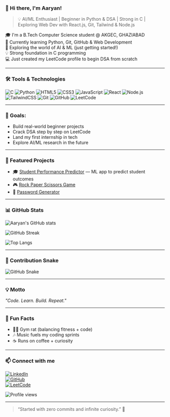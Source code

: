 ### 👋 Hi there, I'm Aaryan!

> 💡 AI/ML Enthusiast | Beginner in Python & DSA | Strong in C | Exploring Web Dev with React.js, Git, Tailwind & Node.js

🎓 I'm a B.Tech Computer Science student @ AKGEC, GHAZIABAD  
🌱 Currently learning Python, Git, GitHub & Web Development  
🧠 Exploring the world of AI & ML (just getting started!)  
💡 Strong foundation in C programming  
💻 Just created my LeetCode profile to begin DSA from scratch  

---

### 🛠️ Tools & Technologies

![C](https://img.shields.io/badge/C-00599C?style=for-the-badge&logo=c&logoColor=white)
![Python](https://img.shields.io/badge/Python-3776AB?style=for-the-badge&logo=python&logoColor=white)
![HTML5](https://img.shields.io/badge/HTML5-E34F26?style=for-the-badge&logo=html5&logoColor=white)
![CSS3](https://img.shields.io/badge/CSS3-1572B6?style=for-the-badge&logo=css3&logoColor=white)
![JavaScript](https://img.shields.io/badge/JavaScript-F7DF1E?style=for-the-badge&logo=javascript&logoColor=black)
![React](https://img.shields.io/badge/React-20232A?style=for-the-badge&logo=react&logoColor=61DAFB)
![Node.js](https://img.shields.io/badge/Node.js-339933?style=for-the-badge&logo=nodedotjs&logoColor=white)
![TailwindCSS](https://img.shields.io/badge/TailwindCSS-06B6D4?style=for-the-badge&logo=tailwindcss&logoColor=white)
![Git](https://img.shields.io/badge/Git-F05032?style=for-the-badge&logo=git&logoColor=white)
![GitHub](https://img.shields.io/badge/GitHub-181717?style=for-the-badge&logo=github&logoColor=white)
![LeetCode](https://img.shields.io/badge/LeetCode-FFA116?style=for-the-badge&logo=leetcode&logoColor=black)

---

### 🚀 Goals:
- Build real-world beginner projects
- Crack DSA step by step on LeetCode
- Land my first internship in tech
- Explore AI/ML research in the future

---

### 🌟 Featured Projects
- 🎓 [Student Performance Predictor](https://github.com/aaryan498/ML_Project_SPA) — ML app to predict student outcomes  
- 🎮 [Rock Paper Scissors Game](https://github.com/aaryan498/CodSoft-Python-Tasks)  
- 🔐 [Password Generator](https://github.com/aaryan498/CodSoft-Python-Tasks)  

---

### 📊 GitHub Stats

![Aaryan's GitHub stats](https://github-readme-stats.vercel.app/api?username=aaryan498&show_icons=true&theme=radical)  

![GitHub Streak](https://streak-stats.demolab.com?user=aaryan498&theme=radical)  

![Top Langs](https://github-readme-stats.vercel.app/api/top-langs/?username=aaryan498&layout=compact&theme=radical)  

---

### 🐍 Contribution Snake
![GitHub Snake](https://github.com/aaryan498/aaryan498/blob/output/github-contribution-grid-snake.svg)

---

### 💡 Motto
_"Code. Learn. Build. Repeat."_  

---

### 🎯 Fun Facts
- 🏋️‍♂️ Gym rat (balancing fitness + code)  
- 🎶 Music fuels my coding sprints  
- ☕ Runs on coffee + curiosity  

---

### 📫 Connect with me

[![LinkedIn](https://img.shields.io/badge/LinkedIn-Connect-blue?style=for-the-badge&logo=linkedin)](https://www.linkedin.com/in/aaryan-kumar-ai-498-coder)  
[![GitHub](https://img.shields.io/badge/GitHub-Profile-black?style=for-the-badge&logo=github)](https://github.com/aaryan498)  
[![LeetCode](https://img.shields.io/badge/LeetCode-Profile-orange?style=for-the-badge&logo=leetcode)](https://leetcode.com/u/aaryan_498/)  

![Profile views](https://komarev.com/ghpvc/?username=aaryan498&label=Profile%20Views&color=0e75b6&style=flat)

---

> “Started with zero commits and infinite curiosity.” 🌱
